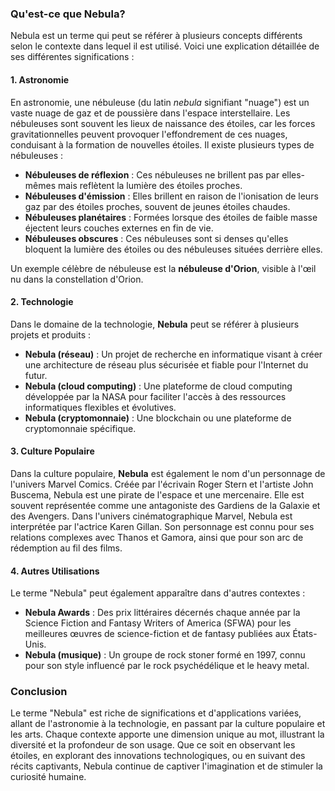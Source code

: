 ### Qu'est-ce que Nebula?

Nebula est un terme qui peut se référer à plusieurs concepts différents selon le contexte dans lequel il est utilisé. Voici une explication détaillée de ses différentes significations :

#### 1. **Astronomie**

En astronomie, une nébuleuse (du latin *nebula* signifiant "nuage") est un vaste nuage de gaz et de poussière dans l'espace interstellaire. Les nébuleuses sont souvent les lieux de naissance des étoiles, car les forces gravitationnelles peuvent provoquer l'effondrement de ces nuages, conduisant à la formation de nouvelles étoiles. Il existe plusieurs types de nébuleuses :

- **Nébuleuses de réflexion** : Ces nébuleuses ne brillent pas par elles-mêmes mais reflètent la lumière des étoiles proches.
- **Nébuleuses d'émission** : Elles brillent en raison de l'ionisation de leurs gaz par des étoiles proches, souvent de jeunes étoiles chaudes.
- **Nébuleuses planétaires** : Formées lorsque des étoiles de faible masse éjectent leurs couches externes en fin de vie.
- **Nébuleuses obscures** : Ces nébuleuses sont si denses qu'elles bloquent la lumière des étoiles ou des nébuleuses situées derrière elles.

Un exemple célèbre de nébuleuse est la **nébuleuse d'Orion**, visible à l'œil nu dans la constellation d'Orion.

#### 2. **Technologie**

Dans le domaine de la technologie, **Nebula** peut se référer à plusieurs projets et produits :

- **Nebula (réseau)** : Un projet de recherche en informatique visant à créer une architecture de réseau plus sécurisée et fiable pour l'Internet du futur.
- **Nebula (cloud computing)** : Une plateforme de cloud computing développée par la NASA pour faciliter l'accès à des ressources informatiques flexibles et évolutives.
- **Nebula (cryptomonnaie)** : Une blockchain ou une plateforme de cryptomonnaie spécifique.

#### 3. **Culture Populaire**

Dans la culture populaire, **Nebula** est également le nom d'un personnage de l'univers Marvel Comics. Créée par l'écrivain Roger Stern et l'artiste John Buscema, Nebula est une pirate de l'espace et une mercenaire. Elle est souvent représentée comme une antagoniste des Gardiens de la Galaxie et des Avengers. Dans l'univers cinématographique Marvel, Nebula est interprétée par l'actrice Karen Gillan. Son personnage est connu pour ses relations complexes avec Thanos et Gamora, ainsi que pour son arc de rédemption au fil des films.

#### 4. **Autres Utilisations**

Le terme "Nebula" peut également apparaître dans d'autres contextes :

- **Nebula Awards** : Des prix littéraires décernés chaque année par la Science Fiction and Fantasy Writers of America (SFWA) pour les meilleures œuvres de science-fiction et de fantasy publiées aux États-Unis.
- **Nebula (musique)** : Un groupe de rock stoner formé en 1997, connu pour son style influencé par le rock psychédélique et le heavy metal.

### Conclusion

Le terme "Nebula" est riche de significations et d'applications variées, allant de l'astronomie à la technologie, en passant par la culture populaire et les arts. Chaque contexte apporte une dimension unique au mot, illustrant la diversité et la profondeur de son usage. Que ce soit en observant les étoiles, en explorant des innovations technologiques, ou en suivant des récits captivants, Nebula continue de captiver l'imagination et de stimuler la curiosité humaine.